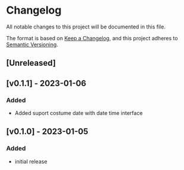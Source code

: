 # Changelog
All notable changes to this project will be documented in this file.

The format is based on [Keep a Changelog](https://keepachangelog.com/en/1.0.0/),
and this project adheres to [Semantic Versioning](https://semver.org/spec/v2.0.0.html).

## [Unreleased]
## [v0.1.1] - 2023-01-06
### Added
- Added suport costume date with date time interface

## [v0.1.0] - 2023-01-05
### Added
 - initial release
